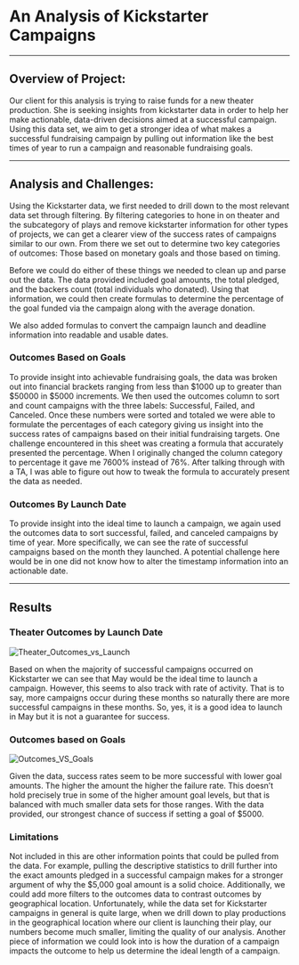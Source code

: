 # An Analysis of Kickstarter Campaigns
---
## Overview of Project:

Our client for this analysis is trying to raise funds for a new theater production. She is seeking insights from kickstarter data in order to help her make actionable, data-driven decisions aimed at a successful campaign. Using this data set, we aim to get a stronger idea of what makes a successful fundraising campaign by pulling out information like the best times of year to run a campaign and reasonable fundraising goals. 

---
## Analysis and Challenges:

Using the Kickstarter data, we first needed to drill down to the most relevant data set through filtering. By filtering categories to hone in on theater and the subcategory of plays and remove kickstarter information for other types of projects, we can get a clearer view of the success rates of campaigns similar to our own. From there we set out to determine two key categories of outcomes: Those based on monetary goals and those based on timing. 

Before we could do either of these things we needed to clean up and parse out the data. The data provided included goal amounts, the total pledged, and the backers count (total individuals who donated). Using that information, we could then create formulas to determine the percentage of the goal funded via the campaign along with the average donation. 

We also added formulas to convert the campaign launch and deadline information into readable and usable dates. 

### Outcomes Based on Goals

To provide insight into achievable fundraising goals, the data was broken out into financial brackets ranging from less than $1000 up to greater than $50000 in $5000 increments. We then used the outcomes column to sort and count campaigns with the three labels: Successful, Failed, and Canceled. Once these numbers were sorted and totaled we were able to formulate the percentages of each category giving us insight into the success rates of campaigns based on their initial fundraising targets. One challenge encountered in this sheet was creating a formula that accurately presented the percentage. When I originally changed the column category to percentage it gave me 7600% instead of 76%. After talking through with a TA, I was able to figure out how to tweak the formula to accurately present the data as needed. 
	
### Outcomes By Launch Date

To provide insight into the ideal time to launch a campaign, we again used the outcomes data to sort successful, failed, and canceled campaigns by time of year. More specifically, we can see the rate of successful campaigns based on the month they launched. A potential challenge here would be in one did not know how to alter the timestamp information into an actionable date.

---
## Results

### Theater Outcomes by Launch Date

![Theater_Outcomes_vs_Launch](https://user-images.githubusercontent.com/80495032/111089132-e1387580-8500-11eb-809f-e38d6ed300f3.png)

Based on when the majority of successful campaigns occurred on Kickstarter we can see that May would be the ideal time to launch a campaign. 
However, this seems to also track with rate of activity. That is to say, more campaigns occur during these months so naturally there are more successful campaigns in these months. So, yes, it is a good idea to launch in May but it is not a guarantee for success. 

### Outcomes based on Goals 

![Outcomes_VS_Goals](https://user-images.githubusercontent.com/80495032/111089094-ad5d5000-8500-11eb-8518-c6dd9c4881c1.png)

Given the data, success rates seem to be more successful with lower goal amounts. The higher the amount the higher the failure rate. This doesn’t hold precisely true in some of the higher amount goal levels, but that is balanced with much smaller data sets for those ranges. With the data provided, our strongest chance of success if setting a goal of $5000. 

### Limitations

Not included in this are other information points that could be pulled from the data. For example, pulling the descriptive statistics to drill further into the exact amounts pledged in a successful campaign makes for a stronger argument of why the $5,000 goal amount is a solid choice. Additionally, we could add more filters to the outcomes data to contrast outcomes by geographical location. Unfortunately, while the data set for Kickstarter campaigns in general is quite large, when we drill down to play productions in the geographical location where our client is launching their play, our numbers become much smaller, limiting the quality of our analysis. Another piece of information we could look into is how the duration of a campaign impacts the outcome to help us determine the ideal length of a campaign. 

